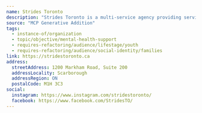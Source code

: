 ```yaml
---
name: Strides Toronto
description: "Strides Toronto is a multi-service agency providing services to young people from birth to age 29 and their families in East Toronto. Formed in January 2020 through the amalgamation of Aisling Discoveries and East Metro Youth Services, Strides Toronto provides a range of community, residential and treatment services to improve the mental, social and physical health of infants, children, youth and their families."
source: "MCP Generative Addition"
tags:
  - instance-of/organization
  - topic/objective/mental-health-support
  - requires-refactoring/audience/lifestage/youth
  - requires-refactoring/audience/social-identity/families
link: https://stridestoronto.ca
address:
  streetAddress: 1200 Markham Road, Suite 200
  addressLocality: Scarborough
  addressRegion: ON
  postalCode: M1H 3C3
social:
  instagram: https://www.instagram.com/stridestoronto/
  facebook: https://www.facebook.com/StridesTO/
---
```

